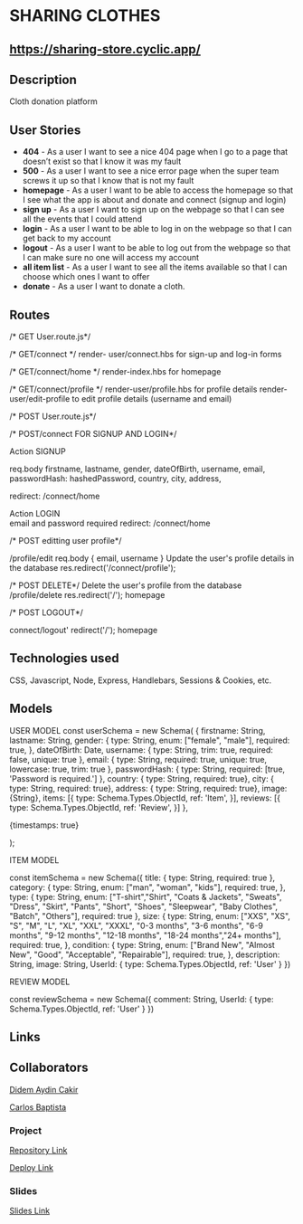 # SHARING CLOTHES

## https://sharing-store.cyclic.app/

## Description

Cloth donation platform 


## User Stories

- **404** - As a user I want to see a nice 404 page when I go to a page that doesn’t exist so that I know it was my fault 
- **500** - As a user I want to see a nice error page when the super team screws it up so that I know that is not my fault
- **homepage** - As a user I want to be able to access the homepage so that I see what the app is about and donate and connect (signup and login)
- **sign up** - As a user I want to sign up on the webpage so that I can see all the events that I could attend
- **login** - As a user I want to be able to log in on the webpage so that I can get back to my account
- **logout** - As a user I want to be able to log out from the webpage so that I can make sure no one will access my account
- **all item list** - As a user I want to see all the items available so that I can choose which ones I want to offer
- **donate** - As a user I want to donate a cloth.

## Routes

/* GET User.route.js*/ 

/* GET/connect */ 
render- user/connect.hbs for sign-up and log-in forms
   
/* GET/connect/home */ 
render-index.hbs for homepage

/* GET/connect/profile */ 
render-user/profile.hbs for profile details 
render-user/edit-profile to edit profile details (username and email)

/* POST User.route.js*/

/* POST/connect FOR SIGNUP AND LOGIN*/ 

Action SIGNUP

req.body
        firstname,
        lastname, 
        gender,
        dateOfBirth,
        username,
        email,
        passwordHash: hashedPassword,
        country,
        city,
        address,
    
redirect: /connect/home

Action LOGIN    
email and password required
redirect: /connect/home

/* POST editting user profile*/

/profile/edit
req.body
{ email, username }  Update the user's profile details in the database
res.redirect('/connect/profile');
     
/* POST DELETE*/
Delete the user's profile from the database
/profile/delete 
res.redirect('/'); homepage

/* POST LOGOUT*/

connect/logout'
redirect('/'); homepage
   


## Technologies used

CSS, Javascript, Node, Express, Handlebars, Sessions & Cookies, etc.

## Models
USER MODEL
const userSchema = new Schema(
  {
    firstname: String,
    lastname: String,
    gender: {
      type: String,
      enum: ["female", "male"],
      required: true,
    }, 
    dateOfBirth: Date,
    username: {
      type: String,
      trim: true,
      required: false,
      unique: true
    },
    email: {
      type: String,
      required: true,
      unique: true,
      lowercase: true,
      trim: true
    },
    passwordHash: {
      type: String,
      required: [true, 'Password is required.']
    },
    country: {
      type: String,
      required: true},
    city: {
      type: String,
      required: true}, 
    address: {
      type: String,
      required: true},
    image: {String},
    items: [{
      type: Schema.Types.ObjectId,
      ref: 'Item',
    }],
    reviews: [{
      type: Schema.Types.ObjectId,
      ref: 'Review',
    }]
  },

  {timestamps: true}

);

ITEM MODEL

const itemSchema = new Schema({
    title: {
        type: String,
        required: true
    },
    category: {
        type: String,
        enum: ["man", "woman", "kids"],
        required: true,
    }, 
    type: {
        type: String,
        enum: ["T-shirt","Shirt", "Coats & Jackets", "Sweats", "Dress", "Skirt", "Pants", "Short", "Shoes", "Sleepwear", "Baby Clothes", "Batch", "Others"],
        required: true
    },
    size: {
        type: String,
        enum: ["XXS", "XS", "S", "M", "L", "XL", "XXL", "XXXL", "0-3 months", "3-6 months", "6-9 months", "9-12 months", "12-18 months", "18-24 months","24+ months"],
        required: true,
    },
    condition: {
        type: String,
        enum: ["Brand New", "Almost New", "Good", "Acceptable", "Repairable"],
        required: true,
    },
    description: String,
    image: String,
    UserId: {
        type: Schema.Types.ObjectId,
        ref: 'User'
    }
})

REVIEW MODEL

const reviewSchema = new Schema({
    comment: String,
    UserId: {
        type: Schema.Types.ObjectId,
        ref: 'User'
    }
})

## Links

## Collaborators

[Didem Aydin Cakir](https://github.com/didemydn)

[Carlos Baptista](https://github.com/carlosabbaptista)

### Project

[Repository Link](https://github.com/didemydn/Project-module2-website)

[Deploy Link](https://sharing-store.cyclic.app)


### Slides

[Slides Link](https://docs.google.com/presentation/d/1Xc_0FTz2WZDbRGwk8Y3OvI1ARTrm7eih7L9Q00MQbR4/edit?usp=sharing)
